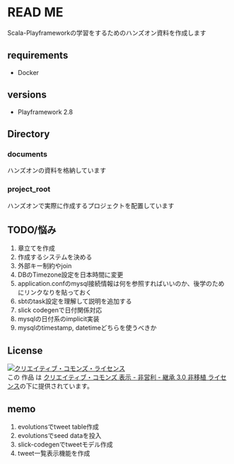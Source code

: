 # READ ME

Scala-Playframeworkの学習をするためのハンズオン資料を作成します

## requirements
- Docker

## versions
- Playframework 2.8

## Directory
### documents
ハンズオンの資料を格納しています

### project_root
ハンズオンで実際に作成するプロジェクトを配置しています


## TODO/悩み

1. 章立てを作成
1. 作成するシステムを決める
1. 外部キー制約やjoin
1. DBのTimezone設定を日本時間に変更
1. application.confのmysql接続情報は何を参照すればいいのか、後学のためにリンクなりを貼っておく
1. sbtのtask設定を理解して説明を追加する
1. slick codegenで日付関係対応
1. mysqlの日付系のimplicit実装
1. mysqlのtimestamp, datetimeどちらを使うべきか

## License

<a rel="license" href="http://creativecommons.org/licenses/by-nc-sa/3.0/"><img alt="クリエイティブ・コモンズ・ライセンス" style="border-width:0" src="https://i.creativecommons.org/l/by-nc-sa/3.0/88x31.png" /></a><br />この 作品 は <a rel="license" href="http://creativecommons.org/licenses/by-nc-sa/3.0/">クリエイティブ・コモンズ 表示 - 非営利 - 継承 3.0 非移植 ライセンス</a>の下に提供されています。

## memo

1. evolutionsでtweet table作成
1. evolutionsでseed dataを投入
1. slick-codegenでtweetモデル作成
1. tweet一覧表示機能を作成
